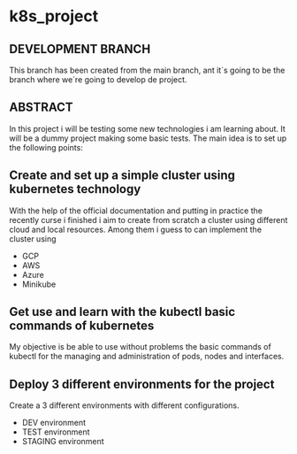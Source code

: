# k8s_project

## DEVELOPMENT BRANCH
This branch has been created from the main branch, ant it´s going to be the branch where we´re going to develop de project.

## ABSTRACT
In this project i will be testing some new technologies i am learning about.
It will be a dummy project making some basic tests.
The main idea is to set up the following points:

## Create and set up a simple cluster using kubernetes technology
With the help of the official documentation and putting in practice the recently curse i finished i aim to create from scratch a cluster using different cloud and local resources.
Among them i guess to can implement the cluster using
- GCP
- AWS
- Azure
- Minikube

## Get use and learn with the kubectl basic commands of kubernetes
My objective is be able to use without problems the basic commands of kubectl for the managing and administration of pods, nodes and interfaces.

## Deploy 3 different environments for the project
Create a 3 different environments with different configurations.
- DEV environment
- TEST environment
- STAGING environment

